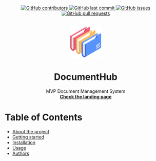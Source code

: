 <!-- PROJECT SHIELDS -->
<!--<img align='right' src='https://user-images.githubusercontent.com/5713670/87202985-820dcb80-c2b6-11ea-9f56-7ec461c497c3.gif' width='100'>-->
<p align="center">
    <a href="https://github.com/schambig/DocumentHub/graphs/contributors">
        <img src="https://img.shields.io/github/contributors/schambig/DocumentHub.svg?style=flat-square&logo=github&logoColor=white" alt="GitHub contributors">
    </a>
    <a href="https://github.com/schambig/DocumentHub/commits/main">
        <img src="https://img.shields.io/github/last-commit/schambig/DocumentHub.svg?style=flat-square&logo=github&logoColor=white" alt="GitHub last commit">
    </a>
    <a href="https://github.com/schambig/DocumentHub/issues">
    <img src="https://img.shields.io/github/issues-raw/schambig/DocumentHub.svg?style=flat-square&logo=github&logoColor=white"
         alt="GitHub issues">
    </a>
    <a href="https://github.com/cschambig/DocumentHubpulls">
    <img src="https://img.shields.io/github/issues-pr-raw/schambig/DocumentHub.svg?style=flat-square&logo=github&logoColor=white"
         alt="GitHub pull requests">
    </a>
</p

<!-- PROJECT LOGO -->
<br />
<div align="center">
  <a href="https://github.com/schambig/DocumentHub">
  <img src="https://github.com/schambig/DocumentHub/blob/master/images/documents.png" alt="Logo" width="100" height="100"  >
  </a>

  <h1 align="center">DocumentHub</h1>

  <p align="center">
    MVP Document Management System
    <br />
    <a href="https://"><strong>Check the landing page</strong></a>
    <br />
</div>

# Table of Contents
- [About the project](#about-the-project)
- [Getting started](#getting-started)
- [Installation](#installation)
- [Usage](#Usage)
- [Authors](#authors)

